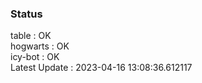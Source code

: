 ### Status


table : OK  
hogwarts : OK  
icy-bot : OK  
Latest Update : 2023-04-16 13:08:36.612117
